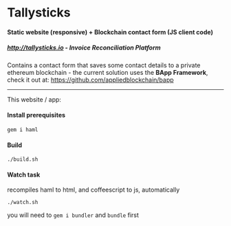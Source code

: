 # Tallysticks
#### Static website (responsive) + Blockchain contact form (JS client code)

##### http://tallysticks.io - Invoice Reconciliation Platform  

Contains a contact form that saves some contact details to a private ethereum blockchain - the current solution uses the **BApp Framework**, check it out at: https://github.com/appliedblockchain/bapp

---

This website / app:

#### Install prerequisites

    gem i haml


#### Build

    ./build.sh


#### Watch task

recompiles haml to html, and coffeescript to js, automatically

    ./watch.sh

you will need to `gem i bundler` and `bundle` first
